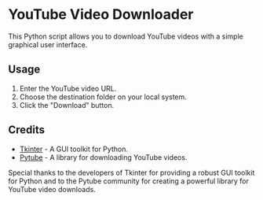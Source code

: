 # YouTube Video Downloader

This Python script allows you to download YouTube videos with a simple graphical user interface.

## Usage

1. Enter the YouTube video URL.
2. Choose the destination folder on your local system.
3. Click the "Download" button.

## Credits

* [Tkinter](https://docs.python.org/3/library/tkinter.html) - A GUI toolkit for Python.
* [Pytube](https://github.com/pytube/pytube) - A library for downloading YouTube videos.

Special thanks to the developers of Tkinter for providing a robust GUI toolkit for Python and to the Pytube community for creating a powerful library for YouTube video downloads.
